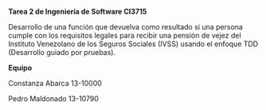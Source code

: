 

<b>Tarea 2 de Ingeniería de Software CI3715</b>

Desarrollo de una función que devuelva como resultado si una persona cumple con los requisitos legales para recibir una pensión de vejez del Instituto Venezolano de los Seguros Sociales (IVSS) usando el enfoque TDD (Desarrollo guiado por pruebas).

<b>Equipo</b>

Constanza Abarca 13-10000

Pedro Maldonado 13-10790
